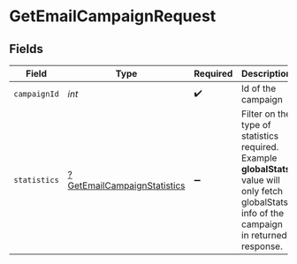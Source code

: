 # GetEmailCampaignRequest


## Fields

| Field                                                                                                                                           | Type                                                                                                                                            | Required                                                                                                                                        | Description                                                                                                                                     |
| ----------------------------------------------------------------------------------------------------------------------------------------------- | ----------------------------------------------------------------------------------------------------------------------------------------------- | ----------------------------------------------------------------------------------------------------------------------------------------------- | ----------------------------------------------------------------------------------------------------------------------------------------------- |
| `campaignId`                                                                                                                                    | *int*                                                                                                                                           | :heavy_check_mark:                                                                                                                              | Id of the campaign                                                                                                                              |
| `statistics`                                                                                                                                    | [?GetEmailCampaignStatistics](../../models/operations/GetEmailCampaignStatistics.md)                                                            | :heavy_minus_sign:                                                                                                                              | Filter on the type of statistics required. Example **globalStats** value will only fetch globalStats info of the campaign in returned response. |